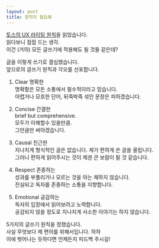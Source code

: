 ```yaml
---
layout: post
title: 원칙이 필요해
---
```


[토스의 UX 라이팅 원칙][toss-w]을 읽었습니다.  
읽다보니 점점 드는 생각.  
이건 (거의) 모든 글쓰기에 적용해도 될 것들 같은데?

글을 이렇게 쓰기로 결심했습니다.  
앞으로의 글쓰기 원칙과 각오를 선포합니다.

1. Clear 명확한  
명확함은 모든 소통에서 필수적이라고 믿습니다.  
어렵거나 모호한 단어, 뒤죽박죽 섞인 문장은 피하겠습니다.

2. Concise 간결한  
brief but comprehensive.  
모두가 이해할수 있을만큼.  
그만큼만 써야겠습니다.

3. Causal 친근한  
지나치게 형식적인 글은 없습니다. 제가 편하게 쓴 글을 올립니다.  
그러니 편하게 읽어주시는 것이 제겐 큰 보람이 될 것 같습니다.

4. Respect 존중하는  
성과를 부풀리거나 모르는 것을 아는 체하지 않습니다.  
진실되고 독자를 존중하는 소통을 지향합니다.

5. Emotional 공감하는  
독자의 입장에서 읽어보려고 노력합니다.  
공감되지 않을 정도로 지나치게 사소한 이야기는 하지 않습니다.  

5가지의 글쓰기 원칙을 정했습니다.  
사실 무엇보다 제 편의를 위해서입니다. 하하  
이에 벗어나는 듯하다면 언제든지 피드백 주시길!

[toss-w]: https://toss.tech/article/8-writing-principles-of-toss "토스의 8가지 원칙들"

